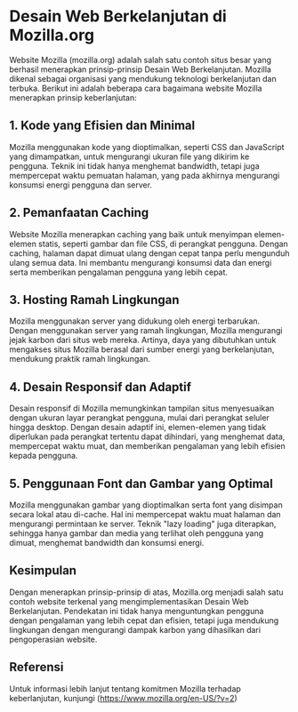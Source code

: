 # Desain Web Berkelanjutan di Mozilla.org

Website Mozilla (mozilla.org) adalah salah satu contoh situs besar yang berhasil menerapkan prinsip-prinsip Desain Web Berkelanjutan. Mozilla dikenal sebagai organisasi yang mendukung teknologi berkelanjutan dan terbuka. Berikut ini adalah beberapa cara bagaimana website Mozilla menerapkan prinsip keberlanjutan:

## 1. Kode yang Efisien dan Minimal

Mozilla menggunakan kode yang dioptimalkan, seperti CSS dan JavaScript yang dimampatkan, untuk mengurangi ukuran file yang dikirim ke pengguna. Teknik ini tidak hanya menghemat bandwidth, tetapi juga mempercepat waktu pemuatan halaman, yang pada akhirnya mengurangi konsumsi energi pengguna dan server.

## 2. Pemanfaatan Caching

Website Mozilla menerapkan caching yang baik untuk menyimpan elemen-elemen statis, seperti gambar dan file CSS, di perangkat pengguna. Dengan caching, halaman dapat dimuat ulang dengan cepat tanpa perlu mengunduh ulang semua data. Ini membantu mengurangi konsumsi data dan energi serta memberikan pengalaman pengguna yang lebih cepat.

## 3. Hosting Ramah Lingkungan

Mozilla menggunakan server yang didukung oleh energi terbarukan. Dengan menggunakan server yang ramah lingkungan, Mozilla mengurangi jejak karbon dari situs web mereka. Artinya, daya yang dibutuhkan untuk mengakses situs Mozilla berasal dari sumber energi yang berkelanjutan, mendukung praktik ramah lingkungan.

## 4. Desain Responsif dan Adaptif

Desain responsif di Mozilla memungkinkan tampilan situs menyesuaikan dengan ukuran layar perangkat pengguna, mulai dari perangkat seluler hingga desktop. Dengan desain adaptif ini, elemen-elemen yang tidak diperlukan pada perangkat tertentu dapat dihindari, yang menghemat data, mempercepat waktu muat, dan memberikan pengalaman yang lebih efisien kepada pengguna.

## 5. Penggunaan Font dan Gambar yang Optimal

Mozilla menggunakan gambar yang dioptimalkan serta font yang disimpan secara lokal atau di-cache. Hal ini mempercepat waktu muat halaman dan mengurangi permintaan ke server. Teknik "lazy loading" juga diterapkan, sehingga hanya gambar dan media yang terlihat oleh pengguna yang dimuat, menghemat bandwidth dan konsumsi energi.

## Kesimpulan

Dengan menerapkan prinsip-prinsip di atas, Mozilla.org menjadi salah satu contoh website terkenal yang mengimplementasikan Desain Web Berkelanjutan. Pendekatan ini tidak hanya menguntungkan pengguna dengan pengalaman yang lebih cepat dan efisien, tetapi juga mendukung lingkungan dengan mengurangi dampak karbon yang dihasilkan dari pengoperasian website.

## Referensi

Untuk informasi lebih lanjut tentang komitmen Mozilla terhadap keberlanjutan, kunjungi (https://www.mozilla.org/en-US/?v=2)
